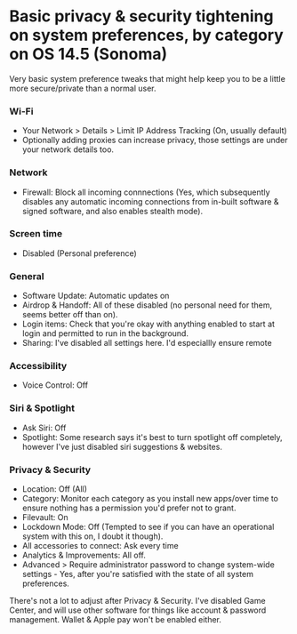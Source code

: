 # Basic privacy & security tightening on system preferences, by category on OS 14.5 (Sonoma)
Very basic system preference tweaks that might help keep you to be a little more secure/private than a normal user. 

### Wi-Fi
- Your Network > Details > Limit IP Address Tracking (On, usually default)
- Optionally adding proxies can increase privacy, those settings are under your network details too.

### Network
- Firewall: Block all incoming connnections (Yes, which subsequently disables any automatic incoming connections from in-built software & signed software, and also enables stealth mode).

### Screen time
- Disabled (Personal preference)

### General
- Software Update: Automatic updates on
- Airdrop & Handoff: All of these disabled (no personal need for them, seems better off than on).
- Login items: Check that you're okay with anything enabled to start at login and permitted to run in the background.
- Sharing: I've disabled all settings here. I'd especiallly ensure remote 

### Accessibility
- Voice Control: Off

### Siri & Spotlight
- Ask Siri: Off
- Spotlight: Some research says it's best to turn spotlight off completely, however I've just disabled siri suggestions & websites.

### Privacy & Security 
- Location: Off (All)
- Category: Monitor each category as you install new apps/over time to ensure nothing has a permission you'd prefer not to grant.
- Filevault: On
- Lockdown Mode: Off (Tempted to see if you can have an operational system with this on, I doubt it though).
- All accessories to connect: Ask every time
- Analytics & Improvements: All off.
- Advanced > Require administrator password to change system-wide settings - Yes, after you're satisfied with the state of all system preferences.

There's not a lot to adjust after Privacy & Security. I've disabled Game Center, and will use other software for things like account & password management. Wallet & Apple pay won't be enabled either. 
